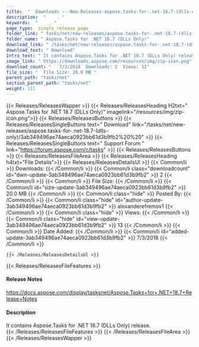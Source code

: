 ```yaml
---
title:  "  Downloads ---New-Releases-aspose.tasks-for-.net-18.7-(dlls-only) . " 
description:  "    . " 
keywords:  "    . " 
page_type:  single_release_page
folder_link: " tasks/net/new-releases/aspose.tasks-for-.net-18.7-(dlls-only)/"
folder_name: " Aspose.Tasks for .NET 18.7 (DLLs Only)"
download_link: " /tasks/net/new-releases/aspose.tasks-for-.net-18.7-(dlls-only)/3ab349496ae74aeca0923bb61d3b9fb2"
download_text: " Download"
Intro_text: " It contains Aspose.Tasks for .NET 18.7 (DLLs Only) release."
image_link: " https://downloads.aspose.com/resources/img/zip-icon.png"
download_count: "   7/3/2018  Downloads: 2  Views: 12"
file_size: "  File Size: 20.0 MB "
parent_path: "tasks/net"
section_parent_path: "tasks/net"
weight: 111 
---
```


{{< Releases/ReleasesWapper >}}
  {{< Releases/ReleasesHeading H2txt=" Aspose.Tasks for .NET 18.7 (DLLs Only)" imagelink="/resources/img/zip-icon.png">}}
  {{< Releases/ReleasesButtons >}}
    {{< Releases/ReleasesSingleButtons text=" Download" link="/tasks/net/new-releases/aspose.tasks-for-.net-18.7-(dlls-only)/3ab349496ae74aeca0923bb61d3b9fb2%20%20" >}}
    {{< Releases/ReleasesSingleButtons text=" Support Forum " link="https://forum.aspose.com/c/tasks" >}}
  {{< Releases/ReleasesButtons >}}
  {{< Releases/ReleasesFileArea >}}
    {{< Releases/ReleasesHeading h4txt="File Details">}}
    {{< Releases/ReleasesDetailsUl >}}
            {{< Common/li  >}} Downloads: {{< /Common/li >}} 
      {{< Common/li class="downloadcount" id="dwn-update-3ab349496ae74aeca0923bb61d3b9fb2" >}} 2 {{< /Common/li >}} 
      {{< Common/li  >}} File Size: {{< /Common/li >}} 
      {{< Common/li id="size-update-3ab349496ae74aeca0923bb61d3b9fb2" >}} 20.0 MB {{< /Common/li >}} 
      {{< Common/li  class="hide" >}} Posted By: {{< /Common/li >}} 
      {{< Common/li class="hide" id="author-update-3ab349496ae74aeca0923bb61d3b9fb2" >}} alexanderefremov1 {{< /Common/li >}} 
      {{< Common/li class="hide"  >}} Views: {{< /Common/li >}} 
      {{< Common/li class="hide" id="view-update-3ab349496ae74aeca0923bb61d3b9fb2" >}} 13 {{< /Common/li >}} 
      {{< Common/li  >}} Date Added: {{< /Common/li >}} 
      {{< Common/li id="added-update-3ab349496ae74aeca0923bb61d3b9fb2" >}} 7/3/2018 {{< /Common/li >}} 

    {{< /Releases/ReleasesDetailsUl >}}

  {{< Releases/ReleasesFileFeatures >}}
      <h4>Release Notes</h4><div><a href="https://docs.aspose.com/display/tasksnet/Aspose.Tasks+for+.NET+18.7+Release+Notes">https://docs.aspose.com/display/tasksnet/Aspose.Tasks+for+.NET+18.7+Release+Notes</a></div><h4>Description</h4><div class="HTMLDescription">It contains Aspose.Tasks for .NET 18.7 (DLLs Only) release.</div>
  {{< /Releases/ReleasesFileFeatures >}}
 {{< /Releases/ReleasesFileArea >}}
{{< /Releases/ReleasesWapper >}}


